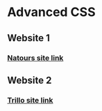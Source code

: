 # Advanced CSS

## Website 1
### [Natours site link ](https://sunnymaharshi.github.io/adv-css/Natours%20Website/)
## Website 2
### [Trillo site link ](https://sunnymaharshi.github.io/adv-css/Trillo/)
